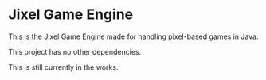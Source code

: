 Jixel Game Engine
========

This is the Jixel Game Engine made for handling pixel-based games in Java.

This project has no other dependencies.

This is still currently in the works.